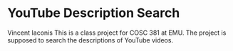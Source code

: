 # YouTube Description Search
Vincent Iaconis
This is a class project for COSC 381 at EMU. The project is supposed to search the descriptions of YouTube videos.
